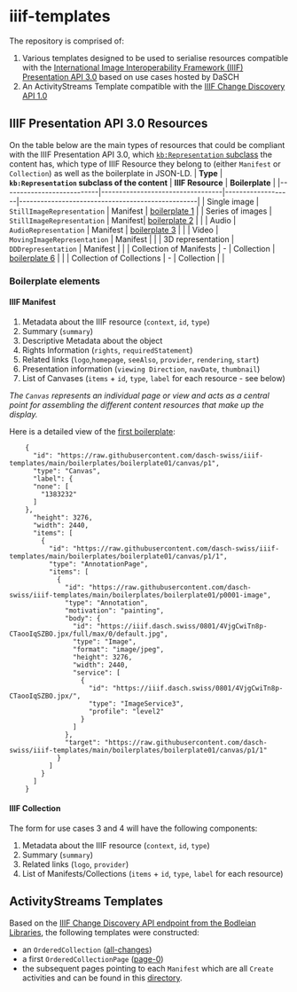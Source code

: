 # iiif-templates
The repository is comprised of:
1. Various templates designed to be used to serialise resources compatible with the [International Image Interoperability Framework (IIIF) Presentation API 3.0](https://iiif.io/api/presentation/3.0/) based on use cases hosted by DaSCH
2. An ActivityStreams Template compatible with the [IIIF Change Discovery API 1.0](https://iiif.io/api/discovery/1.0/)

## IIIF Presentation API 3.0 Resources 
On the table below are the main types of resources that could be compliant with the IIIF Presentation API 3.0, which [`kb:Representation` subclass](https://docs-api.dasch.swiss/02-knora-ontologies/knora-base/#representations) the content has, which type of IIIF Resource they belong to (either `Manifest` or `Collection`) as well as the boilerplate in JSON-LD.
| **Type**                  | **`kb:Representation` subclass of the content** | **IIIF Resource** | **Boilerplate**                                     |
|---------------------------|----------------------------------|-------------------|--------------------------------------------------|
| Single image              | `StillImageRepresentation`       | Manifest          | [boilerplate 1](boilerplates/boilerplate01.json) |
| Series of images          | `StillImageRepresentation`       | Manifest|          [boilerplate 2](boilerplates/boilerplate02.json)          |                                                  |
| Audio                     | `AudioRepresentation`            | Manifest | [boilerplate 3](boilerplates/boilerplate03.json)           |                                                  |
| Video                     | `MovingImageRepresentation`      | Manifest          |                                                  |
| 3D representation         | `DDDrepresentation`              | Manifest          |                                                  |
| Collection of Manifests   | -                                | Collection     | [boilerplate 6](boilerplates/boilerplate06.json)   |                                                  |
| Collection of Collections | -                                | Collection        |                                                  |

### Boilerplate elements

#### IIIF Manifest

1. Metadata about the IIIF resource (`context`, `id`, `type`)
2. Summary (`summary`)
3. Descriptive Metadata about the object
4. Rights Information (`rights`, `requiredStatement`)
5. Related links (`logo`,`homepage`, `seeAlso`, `provider`, `rendering`, `start`)
6. Presentation information (`viewing Direction`, `navDate`, `thumbnail`)
7. List of Canvases (`items` + `id`, `type`, `label` for each resource - see below)

_The `Canvas` represents an individual page or view and acts as a central point for assembling the different content resources that make up the display._

Here is a detailed view of the [first boilerplate](boilerplates/boilerplate01.json#L170):

```
    {
      "id": "https://raw.githubusercontent.com/dasch-swiss/iiif-templates/main/boilerplates/boilerplate01/canvas/p1",
      "type": "Canvas",
      "label": {
      "none": [
        "1383232"
      ]
    },
      "height": 3276,
      "width": 2440,
      "items": [
        {
          "id": "https://raw.githubusercontent.com/dasch-swiss/iiif-templates/main/boilerplates/boilerplate01/canvas/p1/1",
          "type": "AnnotationPage",
          "items": [
            {
              "id": "https://raw.githubusercontent.com/dasch-swiss/iiif-templates/main/boilerplates/boilerplate01/p0001-image",
              "type": "Annotation",
              "motivation": "painting",
              "body": {
                "id": "https://iiif.dasch.swiss/0801/4VjgCwiTn8p-CTaooIqSZBO.jpx/full/max/0/default.jpg",
                "type": "Image",
                "format": "image/jpeg",
                "height": 3276,
                "width": 2440,
                "service": [
                  {
                    "id": "https://iiif.dasch.swiss/0801/4VjgCwiTn8p-CTaooIqSZBO.jpx/",
                    "type": "ImageService3",
                    "profile": "level2"
                  }
                ]
              },
              "target": "https://raw.githubusercontent.com/dasch-swiss/iiif-templates/main/boilerplates/boilerplate01/canvas/p1/1"
            }
          ]
        }
      ]
    }
```

#### IIIF Collection
The form for use cases 3 and 4 will have the following components:

1. Metadata about the IIIF resource (`context`, `id`, `type`)
2. Summary (`summary`)
3. Related links (`logo`, `provider`)
4. List of Manifests/Collections (`items` + `id`, `type`, `label` for each resource)


## ActivityStreams Templates
Based on the [IIIF Change Discovery  API endpoint from the Bodleian Libraries](https://iiif.bodleian.ox.ac.uk/iiif/activity/all-changes), the following templates were constructed: 
- an `OrderedCollection` ([all-changes](activity/all-changes.json))
- a first `OrderedCollectionPage` ([page-0](activity/page-0.json))
- the subsequent pages pointing to each `Manifest` which are all `Create` activities and can be found in this [directory](activity/create/).
